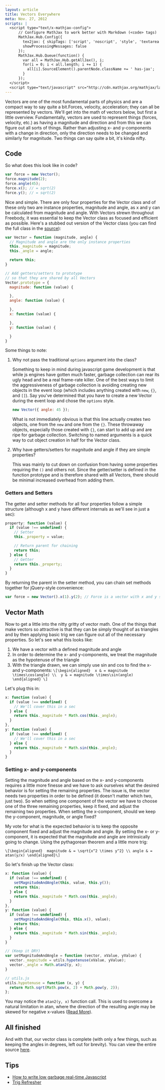```yaml
---
layout: article
title: Vectors Everywhere
meta: Nov. 27, 2012
scripts: |
  <script type="text/x-mathjax-config">
      // Configure MathJax to work better with Markdown (<code> tags)
      MathJax.Hub.Config({
        tex2jax: { skipTags: ['script', 'noscript', 'style', 'textarea', 'pre'] },
        showProcessingMessages: false
      });
      MathJax.Hub.Queue(function() {
        var all = MathJax.Hub.getAllJax(), i;
        for(i = 0; i < all.length; i += 1) {
          all[i].SourceElement().parentNode.className += ' has-jax';
        }
      });
  </script>
  <script type="text/javascript" src="http://cdn.mathjax.org/mathjax/latest/MathJax.js?config=TeX-AMS-MML_HTMLorMML"></script>
---
```

Vectors are one of the most fundamental parts of physics and are a compact way to say quite a bit.Forces, velocity, acceleration; they can all be represented by vectors. We'll get into the math of vectors below, but first a little overview. Fundamentally, vectors are used to represent things (forces, velocity, etc.) as having a magnitude and direction and from this we can figure out all sorts of things. Rather than adjusting x- and y-components with a change in direction, only the direction needs to be changed and similarly for magnitude. Two things can say quite a bit, it's kinda nifty.

## Code

So what does this look like in code?

```js
var force = new Vector(); 
force.magnitude(2); 
force.angle(45); 
force.x(); // = sqrt(2) 
force.y(); // = sqrt(2)
```

Nice and simple. There are only four properties for the Vector class and of these only two are instance properties, magnitude and angle, as x and y can be calculated from magnitude and angle. With Vectors strewn throughout Freebody, it was essential to keep the Vector class as focused and efficient as possible. Here's a stubbed out version of the Vector class (you can find the full class in the <a href="https://github.com/timhall/freebody.js" target="_blank">source</a>):

```js
var Vector = function (magnitude, angle) { 
  // Magnitude and angle are the only instance properties 
  this._magnitude = magnitude; 
  this._angle = angle; 

  return this;
} 

// Add getters/setters to prototype  
// so that they are shared by all Vectors 
Vector.prototype = { 
  magnitude: function (value) { 

  }, 
  angle: function (value) { 

  }, 
  x: function (value) { 

  }, 
  y: function (value) { 

  }
}
```

Some things to note:

1.  Why not pass the traditional `options` argument into the class?
    
    Something to keep in mind during javascript game development is that while js engines have gotten much faster, garbage collection can rear its ugly head and be a real frame-rate killer. One of the best ways to limit the aggressiveness of garbage collection is avoiding creating new objects in the event loop (which includes anything created with `new`, `{}`, and `[]`). Say you've determined that you have to create a new Vector during the event loop and chose the `options` style.

    ```js
    new Vector({ angle: 45 });
    ```

    What is not immediately obvious is that this line actually creates two objects, one from the `new` and one from the `{}`. These throwaway objects, especially those created with `{}`, can start to add up and are ripe for garbage collection. Switching to named arguments is a quick way to cut object creation in half for the Vector class.
2.  Why have getters/setters for magnitude and angle if they are simple properties?

    This was mainly to cut down on confusion from having some properties requiring the `()` and others not. Since the getter/setter is defined in the function prototype and is therefore shared with all Vectors, there should be minimal increased overhead from adding them.

### Getters and Setters

The getter and setter methods for all four properties follow a simple structure (although x and y have different internals as we'll see in just a sec):

```js
property: function (value) { 
  if (value !== undefined) { 
    // Setter 
    this._property = value; 

    // Return parent for chaining 
    return this; 
  } else { 
    // Getter 
    return this._property; 
  }   
}
```

By returning the parent in the setter method, you can chain set methods together for jQuery-style convenience:

```js
var force = new Vector().x(1).y(2); // Force is a vector with x and y set
```

## Vector Math

Now to get a little into the nitty gritty of vector math. One of the things that make vectors so attractive is that they can be simply thought of as triangles and by then applying basic trig we can figure out all of the necessary properties. So let's see what this looks like:

1.  We have a vector with a defined magnitude and angle
2.  In order to determine the x- and y-components, we treat the magnitude as the hypotenuse of the triangle
3.  With the triangle drawn, we can simply use sin and cos to find the x- and y-components: 
    `\[\begin{aligned} 
    x & = magnitude \times\cos(angle) \\ 
    y & = magnitude \times\sin(angle) 
    \end{aligned} \]`

Let's plug this in:

```js
x: function (value) {
  if (value !== undefined) {
    // We'll cover this in a sec
  } else {
    return this._magnitude * Math.cos(this._angle);
  }
},
y: function (value) {
  if (value !== undefined) {
    // We'll cover this in a sec
  } else {
    return this._magnitude * Math.sin(this._angle);
  }
}
```

### Setting x- and y-components

Setting the magnitude and angle based on the x- and y-components requires a little more finesse and we have to ask ourselves what the desired behavior is for setting the remaining properties. The issue is, the vector needs two properties in order to be defined (it doesn't matter which two, just two). So when setting one component of the vector we have to choose one of the three remaining properties, keep it fixed, and adjust the remaining two properties. When setting the x-component, should we keep the y-component, magnitude, or angle fixed?

My vote for what is the expected behavior is to keep the opposite component fixed and adjust the magnitude and angle. By setting the x- or y-component, it is expected that the magnitude and angle are intrinsically going to change. Using the pythagorean theorem and a little more trig:

`\[\begin{aligned} 
magnitude & = \sqrt{x^2 \times y^2} \\
angle & = atan(y/x)
\end{aligned}\]`

So let's finish up the Vector class:

```js
x: function (value) {
  if (value !== undefined) {
    setMagnitudeAndAngle(this, value, this.y());
    return this;
  } else {
    return this._magnitude * Math.cos(this._angle);
  }
},
y: function (value) { 
  if (value !== undefined) {
    setMagnitudeAndAngle(this, this.x(), value);
    return this;
  } else {
    return this._magnitude * Math.sin(this._angle);
  }
} 

// (Keep it DRY)
var setMagnitudeAndAngle = function (vector, xValue, yValue) {
  vector._magnitude = utils.hypotenuse(xValue, yValue);
  vector._angle = Math.atan2(y, x);
}

// utils.js
utils.hypotenuse = function (x, y) {
  return Math.sqrt(Math.pow(x, 2) + Math.pow(y, 2));
};
```

You may notice the <code>atan2(y, x)</code> function call. This is used to overcome a natural limitation in atan, where the direction of the resulting angle may be skewed for negative x-values (<a href="http://www.khanacademy.org/math/trigonometry/v/inverse-trig-functions--arctan" target="_blank">Read More</a>).

## All finished

And with that, our vector class is complete (with only a few things, such as keeping the angles in degrees, left out for brevity). You can view the entire source <a href="https://github.com/timhall/freebody.js" target="_blank">here</a>.

## Tips

- <a href="https://www.scirra.com/blog/76/how-to-write-low-garbage-real-time-javascript" target="_blank">How to write low garbage real-time Javascript</a>
- <a href="http://www.khanacademy.org/math/trigonometry" target="_blank">Trig Refresher</a>